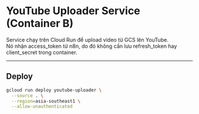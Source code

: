 # YouTube Uploader Service (Container B)

Service chạy trên Cloud Run để upload video từ GCS lên YouTube.  
Nó nhận access_token từ n8n, do đó không cần lưu refresh_token hay client_secret trong container.

---

## Deploy

```bash
gcloud run deploy youtube-uploader \
  --source . \
  --region=asia-southeast1 \
  --allow-unauthenticated
